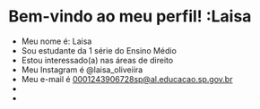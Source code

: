 # Bem-vindo ao meu perfil! :Laisa
- Meu nome é: Laisa
- Sou estudante da 1 série do Ensino Médio
- Estou interessado(a) nas áreas de direito
- Meu Instagram é @laisa_oliveiira
- Meu e-mail é 0001243906728sp@al.educacao.sp.gov.br
- 
- 
